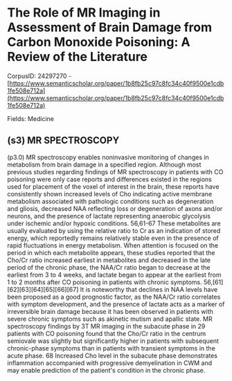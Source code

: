 # The Role of MR Imaging in Assessment of Brain Damage from Carbon Monoxide Poisoning: A Review of the Literature

CorpusID: 24297270 - [https://www.semanticscholar.org/paper/1b8fb25c97c8fc34c40f9500e1cdb1fe508e712a](https://www.semanticscholar.org/paper/1b8fb25c97c8fc34c40f9500e1cdb1fe508e712a)

Fields: Medicine

## (s3) MR SPECTROSCOPY
(p3.0) MR spectroscopy enables noninvasive monitoring of changes in metabolism from brain damage in a specified region. Although most previous studies regarding findings of MR spectroscopy in patients with CO poisoning were only case reports and differences existed in the regions used for placement of the voxel of interest in the brain, these reports have consistently shown increased levels of Cho indicating active membrane metabolism associated with pathologic conditions such as degeneration and gliosis, decreased NAA reflecting loss or degeneration of axons and/or neurons, and the presence of lactate representing anaerobic glycolysis under ischemic and/or hypoxic conditions. 56,61-67 These metabolites are usually evaluated by using the relative ratio to Cr as an indication of stored energy, which reportedly remains relatively stable even in the presence of rapid fluctuations in energy metabolism. When attention is focused on the period in which each metabolite appears, these studies reported that the Cho/Cr ratio increased earliest in metabolites and decreased in the late period of the chronic phase, the NAA/Cr ratio began to decrease at the earliest from 3 to 4 weeks, and lactate began to appear at the earliest from 1 to 2 months after CO poisoning in patients with chronic symptoms. 56,[61][62][63][64][65][66][67] It is noteworthy that declines in NAA levels have been proposed as a good prognostic factor, as the NAA/Cr ratio correlates with symptom development, and the presence of lactate acts as a marker of irreversible brain damage because it has been observed in patients with severe chronic symptoms such as akinetic mutism and apallic state. MR spectroscopy findings by 3T MR imaging in the subacute phase in 29 patients with CO poisoning found that the Cho/Cr ratio in the centrum semiovale was slightly but significantly higher in patients with subsequent chronic-phase symptoms than in patients with transient symptoms in the acute phase. 68 Increased Cho level in the subacute phase demonstrates inflammation accompanied with progressive demyelination in CWM and may enable prediction of the patient's condition in the chronic phase.
